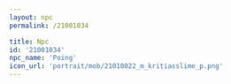 ```yaml
---
layout: npc
permalink: /21001034

title: Npc
id: '21001034'
npc_name: 'Poing'
icon_url: 'portrait/mob/21010022_m_kritiasslime_p.png'
---
```

